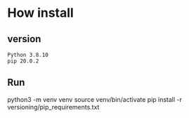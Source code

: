# How install 

## version

    Python 3.8.10
    pip 20.0.2

## Run

python3 -m venv venv
source venv/bin/activate
pip install -r versioning/pip_requirements.txt